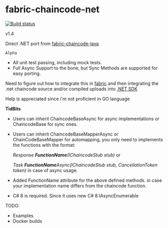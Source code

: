 # fabric-chaincode-net


[![Build status](https://ci.appveyor.com/api/projects/status/72hk6ank8wc9m27o?svg=true)](https://ci.appveyor.com/project/maxpiva/fabric-chaincode-net)

v1.4

Direct .NET port from [fabric-chaincode-java](https://github.com/hyperledger/fabric-chaincode-java)

`Alpha`

* All unit test passing, including mock tests.
* Full Async Support to the bone, but Sync Methods are supported for easy porting.


Need to figure out how to integrate this in [fabric](https://github.com/hyperledger/fabric)
and then integrating the .net chaincode source and/or compiled uploads into [.NET SDK](https://github.com/maxpiva/fabric-sdk-net)

Help is appreciated since i'm not proficient in GO language

**TidBits**

* Users can inherit ChaincodeBaseAsync for async implementations or ChaincodeBase for sync ones.
* Users can inherit ChaincodeBaseMapperAsync or ChainCodeBaseMapper for automapping, you only need to implements the functions with the format:

  *Response **FunctionName**(IChaincodeStub stub)* or 

  *Task<Response> **FunctionName**Async(IChaincodeStub stub, CancellationToken token)* in case of async usage.
* Added FunctionName attribute for the above defined methods. in case your implementation name differs from the chaincode function.
* C# 8 is required. Since it uses new C# 8 IAsyncEnumerable

TODO:
* Examples
* Docker builds

